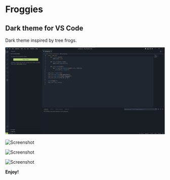 # Froggies

## Dark theme for VS Code
Dark theme inspired by tree frogs. 

![Screenshot](https://raw.githubusercontent.com/linda-jh/froggies-theme/main/images/example1.png)

![Screenshot](https://raw.githubusercontent.com/linda-jh/froggies-theme/images/example2.png)

![Screenshot](https://raw.githubusercontent.com/linda-jh/froggies-theme/images/example3.png)

![Screenshot](https://raw.githubusercontent.com/linda-jh/froggies-theme/images/example4.png)

**Enjoy!**
